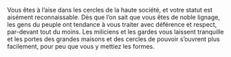 ﻿---
id: background_blueblood_fr.md#aptitude--de-la-haute
name: 'Aptitude : De la haute'
---
Vous êtes à l’aise dans les cercles de la haute société, et votre statut est aisément reconnaissable. Dès que l’on sait que vous êtes de noble lignage, les gens du peuple ont tendance à vous traiter avec déférence et respect, par-devant tout du moins. Les miliciens et les gardes vous laissent tranquille et les portes des grandes maisons et des cercles de pouvoir s’ouvrent plus facilement, pour peu que vous y mettiez les formes.

